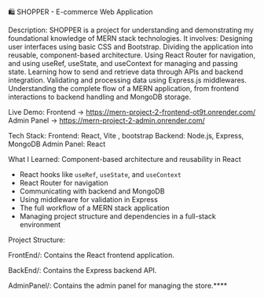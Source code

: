🛍️ SHOPPER - E-commerce Web Application

Description:
 SHOPPER is a project for understanding and demonstrating my foundational knowledge of MERN stack technologies. It involves:
 Designing user interfaces using basic CSS and Bootstrap.
 Dividing the application into reusable, component-based architecture.
 Using React Router for navigation, and using useRef, useState, and useContext for managing and passing state.
 Learning how to send and retrieve data through APIs and backend integration.
 Validating and processing data using Express.js middlewares.
 Understanding the complete flow of a MERN application, from frontend interactions to backend handling and MongoDB storage.

Live Demo:
 Frontend -> https://mern-project-2-frontend-ot9t.onrender.com/             
 Admin Panel -> https://mern-project-2-admin.onrender.com/

Tech Stack:
 Frontend: React, Vite , bootstrap 
 Backend: Node.js, Express, MongoDB
 Admin Panel: React

What I Learned:
Component-based architecture and reusability in React
* React hooks like `useRef`, `useState`, and `useContext`
* React Router for navigation
* Communicating with backend and MongoDB
* Using middleware for validation in Express
* The full workflow of a MERN stack application
* Managing project structure and dependencies in a full-stack environment


Project Structure:

 FrontEnd/: Contains the React frontend application.

 BackEnd/: Contains the Express backend API.

 AdminPanel/: Contains the admin panel for managing the store.****
